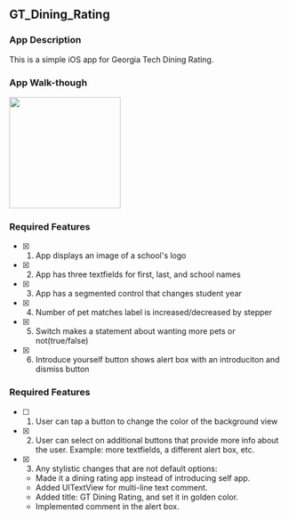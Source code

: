 ## GT_Dining_Rating

### App Description

This is a simple iOS app for Georgia Tech Dining Rating.

### App Walk-though

<img src="https://github.com/markov42/GT-Dining-Rating/blob/main/App-Walk-though.gif" width=200><br>

### Required Features

- [x] 1. App displays an image of a school's logo
- [x] 2. App has three textfields for first, last, and school names
- [x] 3. App has a segmented control that changes student year
- [x] 4. Number of pet matches label is increased/decreased by stepper
- [x] 5. Switch makes a statement about wanting more pets or not(true/false)
- [x] 6. Introduce yourself button shows alert box with an introduciton and dismiss button

### Required Features
- [ ] 1. User can tap a button to change the color of the background view
- [x] 2. User can select on additional buttons that provide more info about the user. Example: more textfields, a different alert box, etc.
- [x] 3. Any stylistic changes that are not default options:
  * Made it a dining rating app instead of introducing self app. 
  * Added UITextView for multi-line text comment. 
  * Added title: GT Dining Rating, and set it in golden color. 
  * Implemented comment in the alert box.
